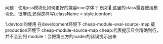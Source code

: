 问题：使用css模块化如何更好的兼容icon字体？
例如<i class="iconfont">&#xe851;</i>,这里的class需要使用模块化，很麻烦,还得这样写i.className = style.iconfont

1.devtool的使用
在development环境下 cheap-module-eval-source-map
载production环境下 cheap-module-source-map
cheap:代表提示只会精确到行，并不会到列
module：会把第三方的loader的错误提示出来

